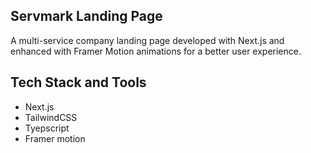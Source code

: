 

## Servmark Landing Page

A multi-service company landing page developed with Next.js and enhanced with Framer Motion animations for a better user experience.

## Tech Stack and Tools

- Next.js
- TailwindCSS
- Tyepscript
- Framer motion

